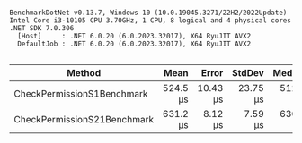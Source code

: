 ```

BenchmarkDotNet v0.13.7, Windows 10 (10.0.19045.3271/22H2/2022Update)
Intel Core i3-10105 CPU 3.70GHz, 1 CPU, 8 logical and 4 physical cores
.NET SDK 7.0.306
  [Host]     : .NET 6.0.20 (6.0.2023.32017), X64 RyuJIT AVX2
  DefaultJob : .NET 6.0.20 (6.0.2023.32017), X64 RyuJIT AVX2


```
|                      Method |     Mean |    Error |   StdDev |   Median |   Gen0 | Allocated |
|---------------------------- |---------:|---------:|---------:|---------:|-------:|----------:|
|  CheckPermissionS1Benchmark | 524.5 μs | 10.43 μs | 23.75 μs | 512.1 μs | 8.7891 |  29.77 KB |
| CheckPermissionS21Benchmark | 631.2 μs |  8.12 μs |  7.59 μs | 630.1 μs | 8.7891 |  27.62 KB |
